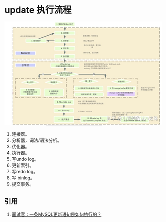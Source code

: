 # update 执行流程

![update执行流程](images/update执行流程/update执行流程.jpg)

1. 连接器。
1. 分析器，词法/语法分析。
1. 优化器。
1. 执行器。
1. 写undo log。
1. 更新索引。
1. 写redo log。
1. 写 binlog。
1. 提交事务。

## 引用

1. [面试官：一条MySQL更新语句是如何执行的？](https://zhuanlan.zhihu.com/p/146968292)
